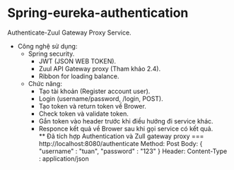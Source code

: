 # Spring-eureka-authentication
Authenticate-Zuul Gateway Proxy Service.
  + Công nghệ sử dụng:
    - Spring security.						
		- JWT (JSON WEB TOKEN).						
		- Zuul API Gateway proxy (Tham khảo 2.4).						
		- Ribbon for loading balance.						
	+ Chức năng:							
		- Tạo tài khoản (Register account user).						
		- Login (username/password, /login, POST).						
		- Tạo token và return token về Brower.						
		- Check token và validate token.						
		- Gắn token vào header trước khi điều hướng đi service khác.						
		- Responce kết quả về Brower sau khi gọi service có kết quả.						
 ** Đã tích hợp Authentication và Zull gateway proxy
 ===
 http://localhost:8080/authenticate
 Method: Post
 Body:
 {
"username" : "tuan",
"password" : "123"
}
Header:
Content-Type : application/json
